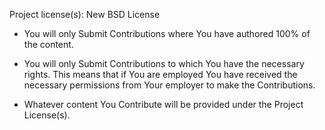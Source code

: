 Project license(s): New BSD License

* You will only Submit Contributions where You have authored 100% of the content.

* You will only Submit Contributions to which You have the necessary rights. This means that if You are employed You
  have received the necessary permissions from Your employer to make the Contributions.

* Whatever content You Contribute will be provided under the Project License(s).
